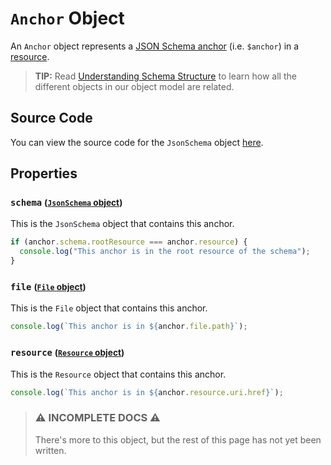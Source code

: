`Anchor` Object
===========================
An `Anchor` object represents a [JSON Schema anchor](http://json-schema.org/draft/2019-09/json-schema-core.html#anchor) (i.e. `$anchor`) in a [resource](resource.md).

> **TIP:** Read [Understanding Schema Structure](schema-structure.md) to learn how all the different objects in our object model are related.


Source Code
----------------
You can view the source code for the `JsonSchema` object [here](https://github.com/APIDevTools/json-schema/blob/master/src/anchor.ts).



Properties
----------------------

### `schema` <small>([`JsonSchema` object](json-schema.md))</small>
This is the `JsonSchema` object that contains this anchor.

```javascript
if (anchor.schema.rootResource === anchor.resource) {
  console.log("This anchor is in the root resource of the schema");
}
```


### `file` <small>([`File` object](file.md))</small>
This is the `File` object that contains this anchor.

```javascript
console.log(`This anchor is in ${anchor.file.path}`);
```


### `resource` <small>([`Resource` object](resource.md))</small>
This is the `Resource` object that contains this anchor.

```javascript
console.log(`This anchor is in ${anchor.resource.uri.href}`);
```



> ### ⚠ INCOMPLETE DOCS ⚠
> There's more to this object, but the rest of this page has not yet been written.
